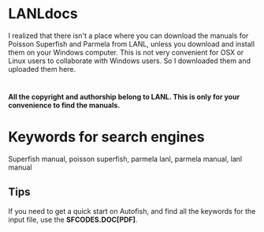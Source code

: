# LANLdocs
I realized that there isn't a place where you can download the manuals for Poisson Superfish and Parmela from LANL, unless you download and install them on your Windows computer. This is not very convenient for OSX or Linux users to collaborate with Windows users. So I downloaded them and uploaded them here.

#
**All the copyright and authorship belong to LANL. This is only for your convenience to find the manuals.**

# Keywords for search engines
Superfish manual, poisson superfish, parmela lanl, parmela manual, lanl manual

## Tips
If you need to get a quick start on Autofish, and find all the keywords for the input file, use the **SFCODES.DOC[PDF]**.
